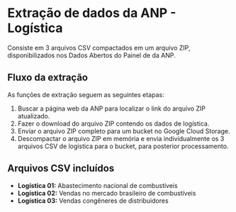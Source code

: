 # Extração de dados da ANP - Logística

Consiste em 3 arquivos CSV compactados em um arquivo ZIP,
disponibilizados nos Dados Abertos do Painel de da ANP.

## Fluxo da extração

As funções de extração seguem as seguintes etapas:
1. Buscar a página web da ANP para localizar o link do arquivo ZIP atualizado.
2. Fazer o download do arquivo ZIP contendo os dados de logística.
3. Enviar o arquivo ZIP completo para um bucket no Google Cloud Storage.
4. Descompactar o arquivo ZIP em memória e envia individualmente os 3 arquivos CSV
   de logística para o bucket, para posterior processamento.

## Arquivos CSV incluídos

- **Logística 01:** Abastecimento nacional de combustíveis
- **Logística 02:** Vendas no mercado brasileiro de combustíveis
- **Logística 03:** Vendas congêneres de distribuidores
